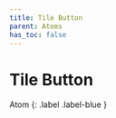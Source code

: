 ```yaml
---
title: Tile Button
parent: Atoms
has_toc: false
---
```


# Tile Button
Atom
{: .label .label-blue }
